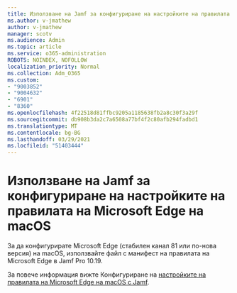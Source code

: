 ```yaml
---
title: Използване на Jamf за конфигуриране на настройките на правилата на Microsoft Edge на macOS
ms.author: v-jmathew
author: v-jmathew
manager: scotv
ms.audience: Admin
ms.topic: article
ms.service: o365-administration
ROBOTS: NOINDEX, NOFOLLOW
localization_priority: Normal
ms.collection: Adm_O365
ms.custom:
- "9003852"
- "9004632"
- "6901"
- "8360"
ms.openlocfilehash: 4f22518d81ffbc9205a1185638fb2a8c30f3a29f
ms.sourcegitcommit: db908b3da2c7a6508a77bf4f2c80afb294fadbd1
ms.translationtype: MT
ms.contentlocale: bg-BG
ms.lasthandoff: 03/29/2021
ms.locfileid: "51403444"
---
```

# <a name="use-jamf-to-configure-microsoft-edge-policy-settings-on-macos"></a>Използване на Jamf за конфигуриране на настройките на правилата на Microsoft Edge на macOS

За да конфигурирате Microsoft Edge (стабилен канал 81 или по-нова версия) на macOS, използвайте файл с манифест на правилата на Microsoft Edge в Jamf Pro 10.19.

За повече информация вижте Конфигуриране на [настройките на правилата на Microsoft Edge на macOS с Jamf](https://go.microsoft.com/fwlink/?linkid=2134761).
